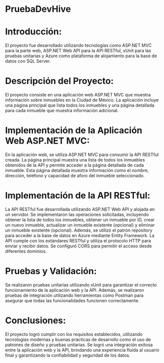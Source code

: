# PruebaDevHive

# Introducción:
El proyecto fue desarrollado utilizando tecnologías como ASP.NET MVC para la parte web, ASP.NET Web API para la API RESTful, xUnit para las pruebas unitarias y Azure como plataforma de alojamiento para la base de datos con SQL Server.

# Descripción del Proyecto:
El proyecto consiste en una aplicación web ASP.NET MVC que muestra información sobre inmuebles en la Ciudad de México. La aplicación incluye una página principal que lista todos los inmuebles y una página detallada para cada inmueble que muestra información adicional.

# Implementación de la Aplicación Web ASP.NET MVC:
En la aplicación web, se utiliza ASP.NET MVC para consumir la API RESTful creada. La página principal muestra una lista de todos los inmuebles obtenidos de la API y permite acceder a la página detallada de cada inmueble. Esta página detallada muestra información como el nombre, dirección, teléfono y capacidad de aforo del inmueble seleccionado.

# Implementación de la API RESTful:
La API RESTful fue desarrollada utilizando ASP.NET Web API y alojada en un servidor. Se implementaron las operaciones solicitadas, incluyendo obtener la lista de todos los inmuebles, obtener un inmueble por ID, crear un nuevo inmueble, actualizar un inmueble existente (opcional) y eliminar un inmueble existente (opcional). Además, se utilizó el patrón repository para acceder a la base de datos en Azure mediante Entity Framework. La API cumple con los estándares RESTful y utiliza el protocolo HTTP para enviar y recibir datos. Se configuró CORS para permitir el acceso desde diferentes dominios.

# Pruebas y Validación:
Se realizaron pruebas unitarias utilizando xUnit para garantizar el correcto funcionamiento de la aplicación web y la API. Además, se realizaron pruebas de integración utilizando herramientas como Postman para asegurar que todas las funcionalidades funcionen correctamente.

# Conclusiones:
El proyecto logró cumplir con los requisitos establecidos, utilizando tecnologías modernas y buenas prácticas de desarrollo como el uso de patrones de diseño y pruebas unitarias. Se logró una integración exitosa entre la aplicación web y la API, brindando una experiencia fluida al usuario final y garantizando la confiabilidad y seguridad de los datos.
